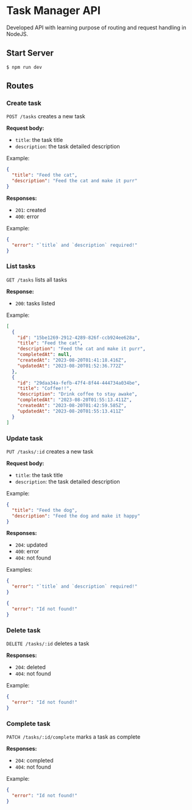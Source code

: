 # Task Manager API

Developed API with learning purpose of routing and request handling in NodeJS.

## Start Server

    $ npm run dev

## Routes

### Create task

`POST /tasks` creates a new task

**Request body:**

- `title`: the task title
- `description`: the task detailed description

Example:

```json
{
  "title": "Feed the cat",
  "description": "Feed the cat and make it purr"
}
```

**Responses:**

- `201`: created
- `400`: error

Example:

```json
{
  "error": "`title` and `description` required!"
}
```

### List tasks

`GET /tasks` lists all tasks

**Response:**

- `200`: tasks listed

Example:

```json
[
  {
    "id": "15be1269-2912-4289-826f-ccb924ee628a",
    "title": "Feed the cat",
    "description": "Feed the cat and make it purr",
    "completedAt": null,
    "createdAt": "2023-08-20T01:41:18.416Z",
    "updatedAt": "2023-08-20T01:52:36.772Z"
  },
  {
    "id": "29daa34a-fefb-47f4-8f44-444734a034be",
    "title": "Coffee!!",
    "description": "Drink coffee to stay awake",
    "completedAt": "2023-08-20T01:55:13.411Z",
    "createdAt": "2023-08-20T01:42:59.585Z",
    "updatedAt": "2023-08-20T01:55:13.411Z"
  }
]
```

### Update task

`PUT /tasks/:id` creates a new task

**Request body:**

- `title`: the task title
- `description`: the task detailed description

Example:

```json
{
  "title": "Feed the dog",
  "description": "Feed the dog and make it happy"
}
```

**Responses:**

- `204`: updated
- `400`: error
- `404`: not found

Examples:

```json
{
  "error": "`title` and `description` required!"
}
```

```json
{
  "error": "Id not found!"
}
```

### Delete task

`DELETE /tasks/:id` deletes a task

**Responses:**

- `204`: deleted
- `404`: not found

Example:

```json
{
  "error": "Id not found!"
}
```

### Complete task

`PATCH /tasks/:id/complete` marks a task as complete

**Responses:**

- `204`: completed
- `404`: not found

Example:

```json
{
  "error": "Id not found!"
}
```
